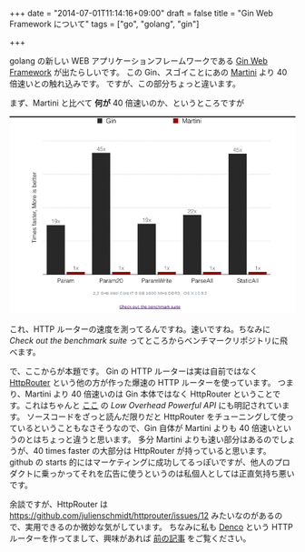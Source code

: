 +++
date = "2014-07-01T11:14:16+09:00"
draft = false
title = "Gin Web Framework について"
tags = ["go", "golang", "gin"]

+++

golang の新しい WEB アプリケーションフレームワークである [Gin Web Framework](http://gin-gonic.github.io/gin/) が出たらしいです。
この Gin、スゴイことにあの [Martini](https://github.com/go-martini/martini) より 40 倍速いとの触れ込みです。
ですが、この部分ちょっと違います。

まず、Martini と比べて **何が** 40 倍速いのか、というところですが

![20140701105236.png](/image/dd59ea0d-11d3-5dca-915f-ddb148cb4abc.png)

これ、HTTP ルーターの速度を測ってるんですね。速いですね。ちなみに *Check out the benchmark suite* ってところからベンチマークリポジトリに飛べます。

で、ここからが本題です。
Gin の HTTP ルーターは実は自前ではなく [HttpRouter](https://github.com/julienschmidt/httprouter) という他の方が作った爆速の HTTP ルーターを使っています。
つまり、Martini より 40 倍速いのは Gin 本体ではなく HttpRouter ということです。これはちゃんと [ここ](http://gin-gonic.github.io/gin/#features) の *Low Overhead Powerful API* にも明記されています。
ソースコードをざっと読んだ限りだと HttpRouter をチューニングして使っているということもなさそうなので、Gin 自体が Martini よりも 40 倍速いというのとはちょっと違うと思います。
多分 Martini よりも速い部分はあるのでしょうが、40 times faster の大部分は HttpRouter が持っていると思います。
github の starts 的にはマーケティングに成功してるっぽいですが、他人のプロダクトに乗っかってそれを広告に使うというのは私個人としては正直気持ち悪いです。

余談ですが、HttpRouter は https://github.com/julienschmidt/httprouter/issues/12 みたいなのがあるので、実用できるのか微妙な気がしています。
ちなみに私も [Denco](https://github.com/naoina/denco) という HTTP ルーターを作ってまして、興味があれば [前の記事](http://naoina.plog.la/2014/06/12/183508686252) をご覧ください。 
